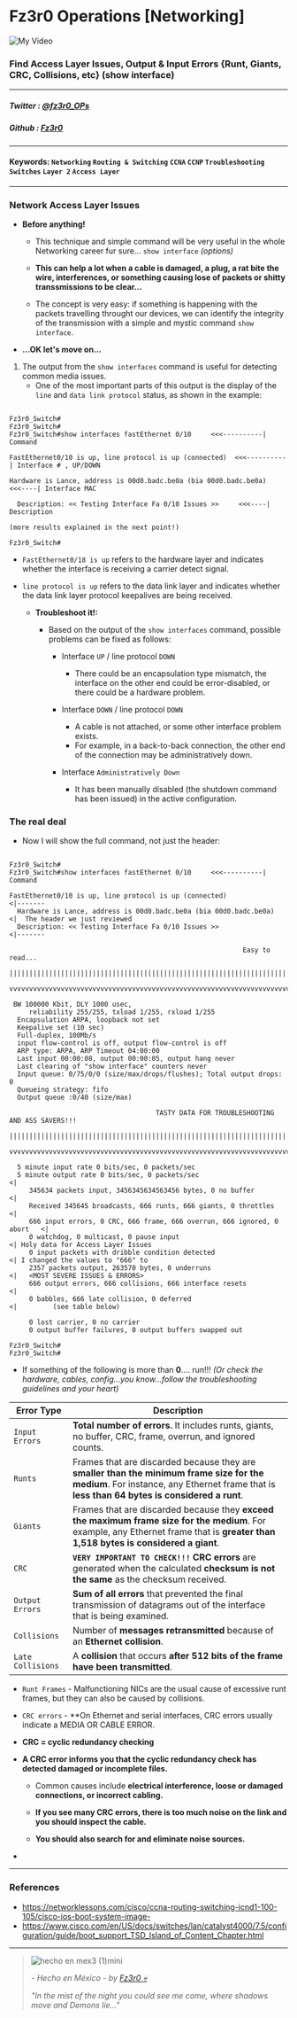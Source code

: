 
# Fz3r0 Operations  [Networking]

![My Video](https://user-images.githubusercontent.com/94720207/165892585-b830998d-d7c5-43b4-a3ad-f71a07b9077e.gif)

### Find Access Layer Issues, Output & Input Errors {Runt, Giants, CRC, Collisions, etc} (show interface)

---

##### Twitter  : [@fz3r0_OPs](https://twitter.com/Fz3r0_OPs) 
##### Github  : [Fz3r0](https://github.com/fz3r0) 

---

#### Keywords: `Networking` `Routing & Switching` `CCNA` `CCNP` `Troubleshooting` `Switches` `Layer 2` `Access Layer`

---

### Network Access Layer Issues  

- **Before anything!** 

    - This technique and simple command will be very useful in the whole Networking career fur sure... `show interface` _(options)_
    
    - **This can help a lot when a cable is damaged, a plug, a rat bite the wire, interferences, or something causing lose of packets or shitty transsmissions to be clear...**
     
    - The concept is very easy: if something is happening with the packets travelling throught our devices, we can identify the integrity of the transmission with a simple and mystic command `show interface`.
     
- **...OK let's move on...**

1. The output from the `show interfaces` command is useful for detecting common media issues. 
    - One of the most important parts of this output is the display of the `line` and `data link protocol` status, as shown in the example:

```

Fz3r0_Switch#
Fz3r0_Switch#
Fz3r0_Switch#show interfaces fastEthernet 0/10     <<<----------| Command

FastEthernet0/10 is up, line protocol is up (connected)  <<<----------| Interface # , UP/DOWN

Hardware is Lance, address is 00d0.badc.be0a (bia 00d0.badc.be0a)    <<<----| Interface MAC

  Description: << Testing Interface Fa 0/10 Issues >>     <<<----| Description

(more results explained in the next point!)

Fz3r0_Switch#

```

- `FastEthernet0/18 is up` refers to the hardware layer and indicates whether the interface is receiving a carrier detect signal.

- `line protocol is up` refers to the data link layer and indicates whether the data link layer protocol keepalives are being received.

    - **Troubleshoot it!:**

        - Based on the output of the `show interfaces` command, possible problems can be fixed as follows:

            - Interface `UP` / line protocol `DOWN`
                - There could be an encapsulation type mismatch, the interface on the other end could be error-disabled, or there could be a hardware problem.
    
            - Interface `DOWN` / line protocol `DOWN`
                - A cable is not attached, or some other interface problem exists. 
                - For example, in a back-to-back connection, the other end of the connection may be administratively down.
    
            - Interface `Administratively Down`
                - It has been manually disabled (the shutdown command has been issued) in the active configuration.

### The real deal

- Now I will show the full command, not just the header:
 
```

Fz3r0_Switch#
Fz3r0_Switch#show interfaces fastEthernet 0/10     <<<----------| Command

FastEthernet0/10 is up, line protocol is up (connected)              <|-------   
  Hardware is Lance, address is 00d0.badc.be0a (bia 00d0.badc.be0a)  <|  The header we just reviewed
  Description: << Testing Interface Fa 0/10 Issues >>                <|-------
 
                                                           Easy to read...
  |||||||||||||||||||||||||||||||||||||||||||||||||||||||||||||||||||||||||||||||||||                                   
  vvvvvvvvvvvvvvvvvvvvvvvvvvvvvvvvvvvvvvvvvvvvvvvvvvvvvvvvvvvvvvvvvvvvvvvvvvvvvvvvvvv 
 
 BW 100000 Kbit, DLY 1000 usec,
     reliability 255/255, txload 1/255, rxload 1/255
  Encapsulation ARPA, loopback not set
  Keepalive set (10 sec)
  Full-duplex, 100Mb/s                                  
  input flow-control is off, output flow-control is off
  ARP type: ARPA, ARP Timeout 04:00:00
  Last input 00:00:08, output 00:00:05, output hang never
  Last clearing of "show interface" counters never
  Input queue: 0/75/0/0 (size/max/drops/flushes); Total output drops: 0
  Queueing strategy: fifo
  Output queue :0/40 (size/max)
  
                                     TASTY DATA FOR TROUBLESHOOTING AND ASS SAVERS!!!
  |||||||||||||||||||||||||||||||||||||||||||||||||||||||||||||||||||||||||||||||||||                                   
  vvvvvvvvvvvvvvvvvvvvvvvvvvvvvvvvvvvvvvvvvvvvvvvvvvvvvvvvvvvvvvvvvvvvvvvvvvvvvvvvvvv                          
  
  5 minute input rate 0 bits/sec, 0 packets/sec
  5 minute output rate 0 bits/sec, 0 packets/sec                             <| 
     345634 packets input, 3456345634563456 bytes, 0 no buffer               <| 
     Received 345645 broadcasts, 666 runts, 666 giants, 0 throttles          <|
     666 input errors, 0 CRC, 666 frame, 666 overrun, 666 ignored, 0 abort   <|
     0 watchdog, 0 multicast, 0 pause input                                  <| Holy data for Access Layer Issues
     0 input packets with dribble condition detected                         <| I changed the values to "666" to
     2357 packets output, 263570 bytes, 0 underruns                          <|   <MOST SEVERE ISSUES & ERRORS>
     666 output errors, 666 collisions, 666 interface resets                 <| 
     0 babbles, 666 late collision, 0 deferred                               <|         (see table below)
     
     0 lost carrier, 0 no carrier
     0 output buffer failures, 0 output buffers swapped out

Fz3r0_Switch#
Fz3r0_Switch# 

```

- If something of the following is more than **0**.... run!!! _(Or check the hardware, cables, config...you know...follow the troubleshooting guidelines and your heart)_

| **Error Type**  | **Description**                                                                                            |
|-----------------|------------------------------------------------------------------------------------------------------------|
| `Input Errors`    | **Total number of errors.** It includes runts, giants, no buffer, CRC, frame, overrun, and ignored counts.     |
| `Runts`           | Frames that are discarded because they are **smaller than the minimum frame size for the medium**. For instance, any Ethernet frame that is **less than 64 bytes is considered a runt**.  |
| `Giants`          | Frames that are discarded because they **exceed the maximum frame size for the medium**. For example, any Ethernet frame that is **greater than 1,518 bytes is considered a giant**.      |
| `CRC`             | **`VERY IMPORTANT TO CHECK!!!`** **CRC errors** are generated when the calculated **checksum is not the same** as the checksum received.                                                                                   |
| `Output Errors`   | **Sum of all errors** that prevented the final transmission of datagrams out of the interface that is being examined.                                                                 |
| `Collisions`      | Number of **messages retransmitted** because of an **Ethernet collision**.                                                                                                                |
| `Late Collisions` | A **collision** that occurs **after 512 bits of the frame have been transmitted**.  |

- `Runt Frames` - Malfunctioning NICs are the usual cause of excessive runt frames, but they can also be caused by collisions.

- `CRC errors` - **On Ethernet and serial interfaces, CRC errors usually indicate a MEDIA OR CABLE ERROR. 

- **CRC = cyclic redundancy checking** 

- **A CRC error informs you that the cyclic redundancy check has detected damaged or incomplete files.** 
    
    - Common causes include **electrical interference, loose or damaged connections, or incorrect cabling.** 
    
    - **If you see many CRC errors, there is too much noise on the link and you should inspect the cable.** 
    
    - **You should also search for and eliminate noise sources.** 

-  

---

### References

- https://networklessons.com/cisco/ccna-routing-switching-icnd1-100-105/cisco-ios-boot-system-image-
- https://www.cisco.com/en/US/docs/switches/lan/catalyst4000/7.5/configuration/guide/boot_support_TSD_Island_of_Content_Chapter.html
---

> ![hecho en mex3 (1)mini](https://user-images.githubusercontent.com/94720207/163919294-2754caa3-c98c-4df3-b782-00703e4d3343.png)
>
> _- Hecho en México - by [Fz3r0 💀](https://github.com/Fz3r0/)_ 
>
> _"In the mist of the night you could see me come, where shadows move and Demons lie..."_ 

